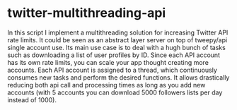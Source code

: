 # twitter-multithreading-api

In this script I implement a multithreading solution for increasing Twitter API rate limits. It could be seen as an abstract layer server on top of tweepy/api single account use. Its main use case is to deal with a hugh bunch of tasks such as downloading a list of user profiles by ID. Since each API account has its own rate limits, you can scale your app thought creating more accounts. Each API account is assigned to a thread, which continuously consumes new tasks and perform the desired functions. It allows drastically reducing both api call and processing times as long as you add new accounts (with 5 accounts you can download 5000 followers lists per day instead of 1000). 
